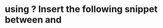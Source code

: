 # using ? Insert the following snippet between <head> and </head>

# <link rel="stylesheet" href="http://cdn.trinhngocminh.com/snow_css/style.css">
